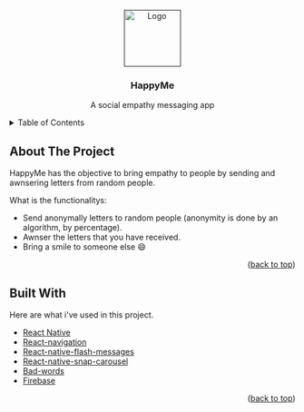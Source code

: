 <div id="top"></div>

<!-- README Template by: https://github.com/othneildrew/Best-README-Template/blob/master/README.md -->

<!-- PROJECT LOGO -->
<br />
<div align="center">
  <a href="">
    <img src="https://i.imgur.com/95w7dnK.png" alt="Logo" width="100" height="100">
  </a>

  <h3 align="center">HappyMe</h3>

  <p align="center">
    A social empathy messaging app
  </p>
</div>

<!-- TABLE OF CONTENTS -->
<details>
  <summary>Table of Contents</summary>
  <ol>
    <li>
      <a href="#about-the-project">About The Project</a>
      <ul>
        <li><a href="#built-with">Built With</a></li>
      </ul>
    </li>
  </ol>
</details>



<!-- ABOUT THE PROJECT -->
## About The Project

HappyMe has the objective to bring empathy to people by sending and awnsering letters from random people.

What is the functionalitys:
* Send anonymally letters to random people (anonymity is done by an algorithm, by percentage).
* Awnser the letters that you have received.
* Bring a smile to someone else :smile:

<p align="right">(<a href="#top">back to top</a>)</p>



## Built With

Here are what i've used in this project.

* [React Native](https://reactnative.dev)
* [React-navigation](https://github.com/react-navigation)
* [React-native-flash-messages](https://github.com/lucasferreira/react-native-flash-message)
* [React-native-snap-carousel](https://github.com/meliorence/react-native-snap-carousel)
* [Bad-words](https://github.com/web-mech/badwords)
* [Firebase](https://firebase.google.com)

<p align="right">(<a href="#top">back to top</a>)</p>
